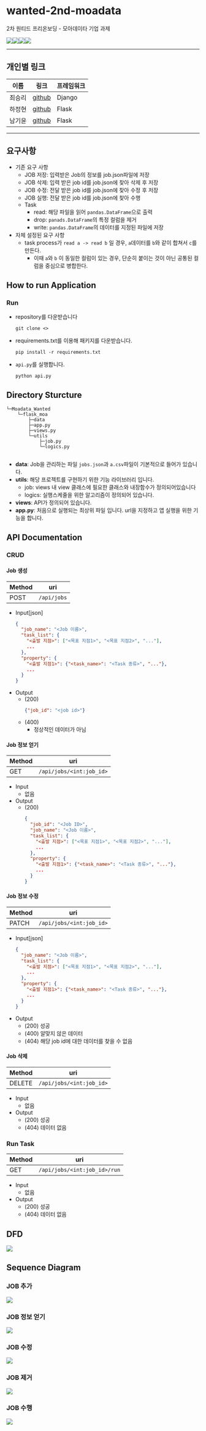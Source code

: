 # wanted-2nd-moadata
2차 원티드 프리온보딩 - 모아데이타 기업 과제

<center>
<div style="display: flex">
    <img src="https://img.shields.io/badge/Python 3.9-FFD43B?style=flat-square&logo=python&logoColor=blue" />
    <img src="https://img.shields.io/badge/Flask Resful-000000?style=flat-square&logo=flask&logoColor=white" />
    <img src="https://img.shields.io/badge/Pandas-2C2D72?style=flat-square&logo=pandas&logoColor=white" />
    <img src="https://img.shields.io/badge/json-5E5C5C?style=flat-square&logo=json&logoColor=white" />
</div>
</center>

---

## 개인별 링크
|이름|링크|프레임워크|
|---|---|---|
|최승리|[github](https://github.com/apollo058/Moadata_Django.git)|Django|
|하정현|[github](https://github.com/Vector-7/wanted-2nd-moadata-flask)|Flask|
|남기윤|[github](https://github.com/Chilla-N/Moadata_Wanted/tree/main)|Flask|

---

## 요구사항
* 기존 요구 사항
  * JOB 저장: 입력받은 Job의 정보를 job.json파일에 저장
  * JOB 삭제: 입력 받은 job id를 job.json에 찾아 삭제 후 저장
  * JOB 수정: 전달 받은 job id를 job.json에 찾아 수정 후 저장
  * JOB 실행: 전달 받은 job id를 job.json에 찾아 수행
  * Task
    * read: 해당 파일을 읽어 ```pandas.DataFrame```으로 출력
    * drop: ```panads.DataFrame```의 특정 컬럼을 제거
    * write: ```pandas.DataFrame```의 데이터를 지정된 파일에 저장
* 자체 설정된 요구 사항
  * task process가 ```read a -> read b``` 일 경우, ```a```데이터를 ```b```와 같이 합쳐서 ```c```를 만든다.
    * 이때 ```a```와 ```b``` 이 동일한 컬럼이 있는 경우, 단순히 붙이는 것이 아닌 공통된 컬럼을 중심으로 병합한다.


## How to run Application
### Run
* repository를 다운받습니다
  ```
  git clone <>
  ```
* requirements.txt를 이용해 패키지를 다운받습니다.
  ```
  pip install -r requirements.txt
  ```
* ```api.py```를 실행합니다.
  ```
  python api.py
  ```


## Directory Sturcture
```tree
└─Moadata_Wanted
    └─flask_moa
        ├─data        
        ├─app.py
        ├─views.py
        └─utils
            ├─job.py
            └─logics.py
        
```
* **data**: Job을 관리하는 파일 ```jobs.json```과 ```a.csv```파일이 기본적으로 들어가 있습니다.
* **utils**: 해당 프로젝트를 구현하기 위한 기능 라이브러리 입니다.
  * job: views 내 view 클래스에 필요한 클래스와 내장함수가 정의되어있습니다
  * logics: 실행스케줄을 위한 알고리즘이 정의되어 있습니다.
* **views**: API가 정의되어 있습니다.
* **app.py**: 처음으로 실행되는 최상위 파일 입니다. url을 지정하고 앱 실행을 위한 기능을 합니다.

## API Documentation
### CRUD
#### Job 생성

|Method|uri|
|---|---|
|POST|```/api/jobs```|

* Input[json]
  ```json
  {
    "job_name": "<Job 이름>",
    "task_list": {
      "<출발 지점>": ["<목표 지점1>", "<목표 지점2>", "..."],
      ...
    },
    "property": {
      "<출발 지점1>": {"<task_name>": "<Task 종류>", "..."},
      ...
    }
  }
  ```
* Output
  * (200)
    ```json
    {"job_id": "<job id>"}
    ```
  * (400)
    * 정상적인 데이터가 아님


#### Job 정보 얻기

|Method|uri|
|---|---|
|GET|```/api/jobs/<int:job_id>```|

* Input
  * 없음
* Output
  * (200)
    ```json
    {
      "job_id": "<Job ID>",
      "job_name": "<Job 이름>",
      "task_list": {
        "<출발 지점>": ["<목표 지점1>", "<목표 지점2>", "..."],
        ...
      },
      "property": {
        "<출발 지점1>": {"<task_name>": "<Task 종류>", "..."},
        ...
      }
    }
    ```

#### Job 정보 수정

|Method|uri|
|---|---|
|PATCH|```/api/jobs/<int:job_id>```|

* Input[json]
  ```json
  {
    "job_name": "<Job 이름>",
    "task_list": {
      "<출발 지점>": ["<목표 지점1>", "<목표 지점2>", "..."],
      ...
    },
    "property": {
      "<출발 지점1>": {"<task_name>": "<Task 종류>", "..."},
      ...
    }
  }
  ```
* Output
  * (200) 성공
  * (400) 알맞지 않은 데이터
  * (404) 해당 job id에 대한 데이터를 찾을 수 없음

#### Job 삭제

|Method|uri|
|---|---|
|DELETE|```/api/jobs/<int:job_id>```|

* Input
  * 없음
* Output
  * (200) 성공
  * (404) 데이터 없음

### Run Task

|Method|uri|
|---|---|
|GET|```/api/jobs/<int:job_id>/run```|


* Input
  * 없음
* Output
  * (200) 성공
  * (404) 데이터 없음

## DFD
![](readme-asset/sd6.png)


## Sequence Diagram

### JOB 추가
![](readme-asset/sd1.png)

### JOB 정보 얻기
![](readme-asset/sd2.png)

### JOB 수정
![](readme-asset/sd3.png)

### JOB 제거
![](readme-asset/sd4.png)

### JOB 수행
![](readme-asset/sd5.png)
